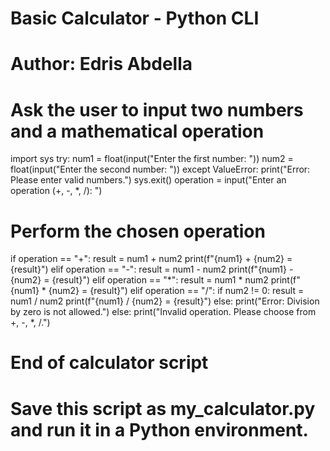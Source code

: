 # Basic Calculator - Python CLI
# Author: Edris Abdella
# Ask the user to input two numbers and a mathematical operation
import sys
try:
    num1 = float(input("Enter the first number: "))
    num2 = float(input("Enter the second number: "))
except ValueError:
    print("Error: Please enter valid numbers.")
    sys.exit()
operation = input("Enter an operation (+, -, *, /): ")

# Perform the chosen operation
if operation == "+":
    result = num1 + num2
    print(f"{num1} + {num2} = {result}")
elif operation == "-":
    result = num1 - num2
    print(f"{num1} - {num2} = {result}")
elif operation == "*":
    result = num1 * num2
    print(f"{num1} * {num2} = {result}")
elif operation == "/":
    if num2 != 0:
        result = num1 / num2
        print(f"{num1} / {num2} = {result}")
    else:
        print("Error: Division by zero is not allowed.")
else:
    print("Invalid operation. Please choose from +, -, *, /.")
# End of calculator script
# Save this script as my_calculator.py and run it in a Python environment.
